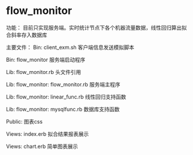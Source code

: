 flow_monitor
============
功能：
目前只实现服务端。实时统计节点下各个机器流量数据，线性回归算出拟合斜率存入数据库

主要文件：
Bin: client_exm.sh 客户端信息发送模拟脚本

Bin: flow_monitor 服务端启动程序

Lib: flow_monitor.rb 头文件引用

Lib: flow_monitor: flow_monitor.rb 服务端主程序

Lib: flow_monitor: linear_func.rb 线性回归支持函数

Lib: flow_monitor: mysqlfunc.rb 数据库支持函数

Public: 图表css

Views: index.erb 拟合结果报表展示

Views: chart.erb 简单图表展示
